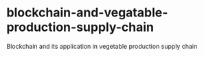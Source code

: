 # blockchain-and-vegatable-production-supply-chain
Blockchain and its application in vegetable production supply chain
